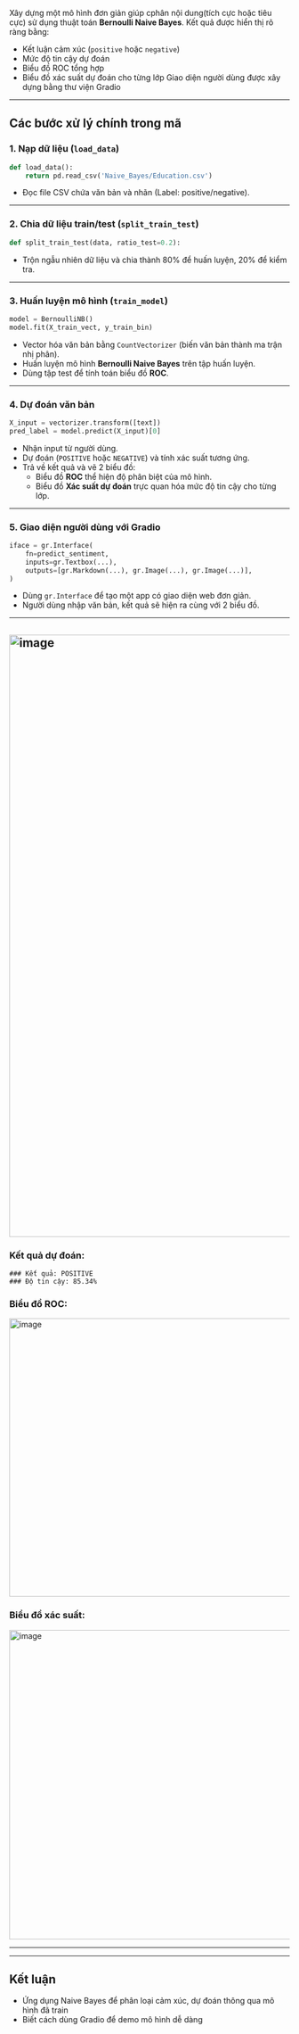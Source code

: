 
Xây dựng một mô hình đơn giản giúp cphân nội dung(tích cực hoặc tiêu cực) sử dụng thuật toán **Bernoulli Naive Bayes**. Kết quả được hiển thị rõ ràng bằng:
- Kết luận cảm xúc (`positive` hoặc `negative`)
- Mức độ tin cậy dự đoán
- Biểu đồ ROC tổng hợp
- Biểu đồ xác suất dự đoán cho từng lớp
Giao diện người dùng được xây dựng bằng thư viện Gradio
---
##  Các bước xử lý chính trong mã

### 1. Nạp dữ liệu (`load_data`)
```python
def load_data():
    return pd.read_csv('Naive_Bayes/Education.csv')
```
- Đọc file CSV chứa văn bản và nhãn (Label: positive/negative).
---

### 2. Chia dữ liệu train/test (`split_train_test`)
```python
def split_train_test(data, ratio_test=0.2):
```
- Trộn ngẫu nhiên dữ liệu và chia thành 80% để huấn luyện, 20% để kiểm tra.

---

### 3. **Huấn luyện mô hình** (`train_model`)
```python
model = BernoulliNB()
model.fit(X_train_vect, y_train_bin)
```
- Vector hóa văn bản bằng `CountVectorizer` (biến văn bản thành ma trận nhị phân).
- Huấn luyện mô hình **Bernoulli Naive Bayes** trên tập huấn luyện.
- Dùng tập test để tính toán biểu đồ **ROC**.

---
### 4. Dự đoán văn bản 
```python
X_input = vectorizer.transform([text])
pred_label = model.predict(X_input)[0]
```
- Nhận input từ người dùng.
- Dự đoán (`POSITIVE` hoặc `NEGATIVE`) và tính xác suất tương ứng.
- Trả về kết quả và vẽ 2 biểu đồ:
  - Biểu đồ **ROC** thể hiện độ phân biệt của mô hình.
  - Biểu đồ **Xác suất dự đoán** trực quan hóa mức độ tin cậy cho từng lớp.

---

### 5. **Giao diện người dùng với Gradio**
```python
iface = gr.Interface(
    fn=predict_sentiment,
    inputs=gr.Textbox(...),
    outputs=[gr.Markdown(...), gr.Image(...), gr.Image(...)],
)
```
- Dùng `gr.Interface` để tạo một app có giao diện web đơn giản.
- Người dùng nhập văn bản, kết quả sẽ hiện ra cùng với 2 biểu đồ.

---

##  <img width="1920" height="1080" alt="image" src="https://github.com/user-attachments/assets/74f03c0e-f5a5-46dd-8f9b-09e3d0868d85" />


###  Kết quả dự đoán:
```
### Kết quả: POSITIVE
### Độ tin cậy: 85.34%
```
### Biểu đồ ROC:
<img width="747" height="499" alt="image" src="https://github.com/user-attachments/assets/adc0ee68-f233-4b42-b7c2-5e4cc46e9796" />


###  Biểu đồ xác suất:
<img width="746" height="555" alt="image" src="https://github.com/user-attachments/assets/11450769-6702-4faa-8042-43da07864079" />


---
---

##  Kết luận
- Ứng dụng Naive Bayes để phân loại cảm xúc, dự đoán thông qua mô hình đã train
- Biết cách dùng Gradio để demo mô hình dễ dàng
